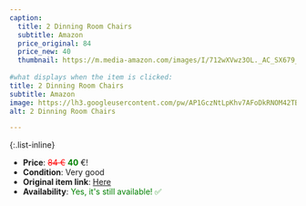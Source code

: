 ```yaml
---
caption:
  title: 2 Dinning Room Chairs
  subtitle: Amazon
  price_original: 84
  price_new: 40
  thumbnail: https://m.media-amazon.com/images/I/712wXVwz3OL._AC_SX679_.jpg
  
#what displays when the item is clicked:
title: 2 Dinning Room Chairs
subtitle: Amazon
image: https://lh3.googleusercontent.com/pw/AP1GczNtLpKhv7AFoDkRNOM42TBKPEcoJpP--ik6kAYiCXQOPDTgVbRi88SAuOFszboUrcVCxtATrxIwZq-X_IbltbGBKUjQvhiBhPsXOv8sSBNJcTSDPgLGDF7wxOyCSC8ys-N4UX3V9Bdo2G76pYQvXe8tAw=w2168-h1626-s-no-gm?authuser=0
alt: 2 Dinning Room Chairs

---
```

{:.list-inline} 
- **Price**: <span style="color:red"><del>84 €</del></span> <span style="color:green">**40**</span> €!
- **Condition**: Very good
- **Original item link**: [Here](https://www.amazon.de/gp/product/B07D3PBB19/ref=ppx_yo_dt_b_asin_title_o07_s00?ie=UTF8&psc=1)
- **Availability**: <span style='color:green'>Yes, it's still available! ✅</span>
